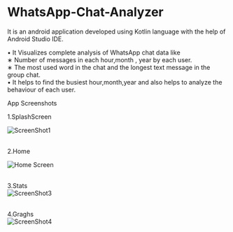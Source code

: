 # WhatsApp-Chat-Analyzer
It is an android application developed using Kotlin language with the help of Android Studio IDE.

• It  Visualizes complete analysis of WhatsApp chat data like<br/>
∗ Number of messages in each hour,month , year by each user.<br/>
∗ The most used word in the chat and the longest text message in the group chat.<br/>
• It helps to find the busiest hour,month,year and also helps to analyze the behaviour of each user.<br/>

App Screenshots <br/>

1.SplashScreen<br/>

![ScreenShot1](https://github.com/dp-82/WhatsApp-Chat-Analyzer/blob/master/app/src/main/res/drawable/1.jpg)<br/><br/>

2.Home<br/>

![Home Screen](https://github.com/dp-82/WhatsApp-Chat-Analyzer/blob/master/app/src/main/res/drawable/82.jpg)<br/><br/>

3.Stats<br/>
![ScreenShot3](https://github.com/dp-82/WhatsApp-Chat-Analyzer/blob/master/app/src/main/res/drawable/3.jpg)<br/><br/>

4.Graghs<br/>
![ScreenShot4](https://github.com/dp-82/WhatsApp-Chat-Analyzer/blob/master/app/src/main/res/drawable/4.jpg)<br/><br/>
